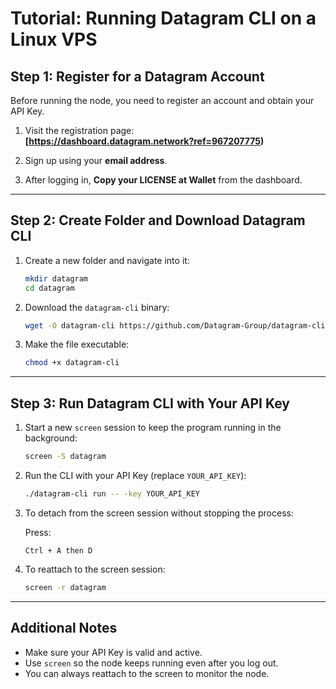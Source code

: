 #  Tutorial: Running Datagram CLI on a Linux VPS

##  Step 1: Register for a Datagram Account

Before running the node, you need to register an account and obtain your API Key.

1. Visit the registration page:  
    **[https://dashboard.datagram.network?ref=967207775)**

2. Sign up using your **email address**.

3. After logging in, **Copy your LICENSE at Wallet** from the dashboard.

---

##  Step 2: Create Folder and Download Datagram CLI

1. Create a new folder and navigate into it:

   ```bash
   mkdir datagram
   cd datagram
   ```

2. Download the `datagram-cli` binary:

   ```bash
   wget -O datagram-cli https://github.com/Datagram-Group/datagram-cli-release/releases/latest/download/datagram-cli-x86_64-linux
   ```

3. Make the file executable:

   ```bash
   chmod +x datagram-cli
   ```

---

##  Step 3: Run Datagram CLI with Your API Key

1. Start a new `screen` session to keep the program running in the background:

   ```bash
   screen -S datagram
   ```

2. Run the CLI with your API Key (replace `YOUR_API_KEY`):

   ```bash
   ./datagram-cli run -- -key YOUR_API_KEY
   ```

3. To detach from the screen session without stopping the process:

   Press:
   ```
   Ctrl + A then D
   ```

4. To reattach to the screen session:

   ```bash
   screen -r datagram
   ```

---

##  Additional Notes

- Make sure your API Key is valid and active.
- Use `screen` so the node keeps running even after you log out.
- You can always reattach to the screen to monitor the node.
